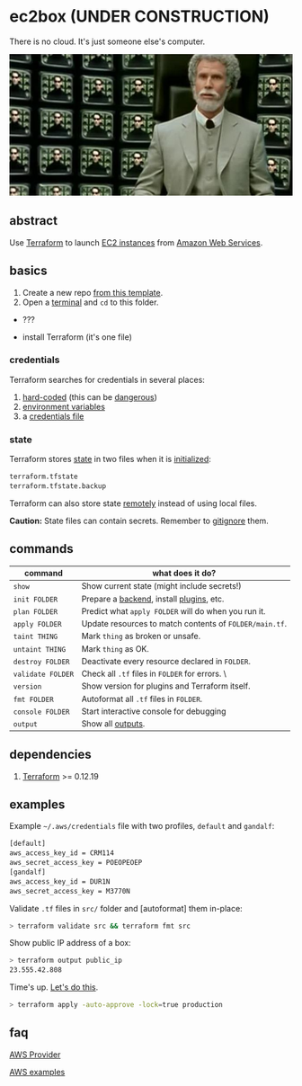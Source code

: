# ec2box (UNDER CONSTRUCTION)

There is no cloud. It's just someone else's computer.

<img alt="I am the Architect" src="poster.jpeg" title="It's more fun to compute.">

## abstract

Use [Terraform] to launch [EC2 instances] from [Amazon Web Services].

[Terraform]: https://www.terraform.io/
[EC2 instances]: https://en.wikipedia.org/wiki/Amazon_Elastic_Compute_Cloud
[Amazon Web Services]: https://aws.amazon.com/

## basics

1. Create a new repo [from this template].
1. Open a [terminal] and `cd` to this folder.

- ???

- install Terraform (it's one file)

[from this template]: https://help.github.com/en/github/creating-cloning-and-archiving-repositories/creating-a-repository-from-a-template
[Terminal]: https://en.wikipedia.org/wiki/Command-line_interface

### credentials

Terraform searches for credentials in several places:

1. [hard-coded] (this can be [dangerous])
1. [environment variables]
1. a [credentials file]

[hard-coded]: https://www.terraform.io/docs/providers/aws/index.html#static-credentials
[dangerous]: https://qz.com/674520/companies-are-sharing-their-secret-access-codes-on-github-and-they-may-not-even-know-it/
[environment variables]: https://www.terraform.io/docs/providers/aws/index.html#environment-variables
[credentials file]: https://www.terraform.io/docs/providers/aws/index.html#shared-credentials-file

### state

Terraform stores [state] in two files when it is [initialized]:
```sh
terraform.tfstate
terraform.tfstate.backup
```
Terraform can also store state [remotely] instead of using local files.

**Caution:** State files can contain secrets. Remember to [gitignore] them.

[initialized]: https://www.terraform.io/docs/commands/init.html
[gitignore]: .gitignore
[state]: https://www.terraform.io/docs/backends/state.html
[remotely]: https://www.terraform.io/docs/state/remote.html

## commands

| command           | what does it do?  |
| ----              | ----  |
| `show`            | Show current state (might include secrets!)             |
| `init FOLDER`     | Prepare a [backend], install [plugins], etc.        |
| `plan FOLDER`     | Predict what `apply FOLDER` will do when you run it.    |
| `apply FOLDER`    | Update resources to match contents of `FOLDER/main.tf`. |
| `taint THING`     | Mark `thing` as broken or unsafe. |
| `untaint THING`   | Mark `thing` as OK.  |
| `destroy FOLDER`  | Deactivate every resource declared in `FOLDER`.  |
| `validate FOLDER` | Check all `.tf` files in `FOLDER` for errors. \
| `version`         | Show version for plugins and Terraform itself. |
| `fmt FOLDER`      | Autoformat all `.tf` files in `FOLDER`. |
| `console FOLDER`  | Start interactive console for debugging |
| `output`          | Show all [outputs]. |

[backend]: https://www.terraform.io/docs/backends/
[plugins]: https://www.terraform.io/docs/commands/init.html#plugin-installation
[outputs]: https://learn.hashicorp.com/terraform/getting-started/outputs

## dependencies

1. [Terraform] >= 0.12.19

[Terraform]: https://www.terraform.io/downloads.html

## examples

Example `~/.aws/credentials` file with two profiles, `default` and `gandalf`:
```sh
[default]
aws_access_key_id = CRM114
aws_secret_access_key = POEOPEOEP
[gandalf]
aws_access_key_id = DUR1N
aws_secret_access_key = M3770N
```

Validate `.tf` files in `src/` folder and [autoformat] them in-place:
```sh
> terraform validate src && terraform fmt src
```

Show public IP address of a box:
```sh
> terraform output public_ip
23.555.42.808
```

Time's up. [Let's do this].
```sh
> terraform apply -auto-approve -lock=true production
```

[Let's do this]: https://www.youtube.com/watch?v=jbq5dsQ-l9M

## faq

[AWS Provider]

[AWS examples]

[AWS Provider]: https://www.terraform.io/docs/providers/aws/index.html
[AWS examples]: https://github.com/terraform-providers/terraform-provider-aws/tree/master/examples